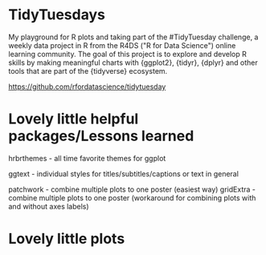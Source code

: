 # TidyTuesdays
My playground for R plots and taking part of the #TidyTuesday challenge, a weekly data project in R from the R4DS ("R for Data Science") online learning community. The goal of this project is to explore and develop R skills by making meaningful charts with {ggplot2}, {tidyr}, {dplyr} and other tools that are part of the {tidyverse} ecosystem.

https://github.com/rfordatascience/tidytuesday

# Lovely little helpful packages/Lessons learned
hrbrthemes - all time favorite themes for ggplot

ggtext - individual styles for titles/subtitles/captions or text in general

patchwork - combine multiple plots to one poster (easiest way)
gridExtra - combine multiple plots to one poster (workaround for combining plots with and without axes labels)

# Lovely little plots
